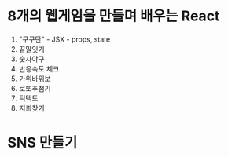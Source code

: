 # 8개의 웹게임을 만들며 배우는 React
  1. "구구단"
    - JSX
    - props, state
  2. 끝말잇기
  3. 숫자야구
  4. 반응속도 체크
  5. 가위바위보
  6. 로또추첨기
  7. 틱택토
  8. 지뢰찾기

# SNS 만들기
